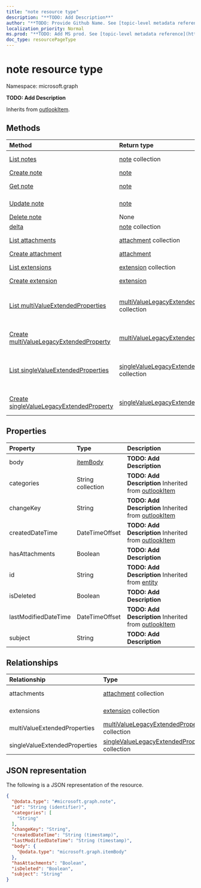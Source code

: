 ```yaml
---
title: "note resource type"
description: "**TODO: Add Description**"
author: "**TODO: Provide Github Name. See [topic-level metadata reference](https://msgo.azurewebsites.net/add/document/guidelines/metadata.html#topic-level-metadata)**"
localization_priority: Normal
ms.prod: "**TODO: Add MS prod. See [topic-level metadata reference](https://msgo.azurewebsites.net/add/document/guidelines/metadata.html#topic-level-metadata)**"
doc_type: resourcePageType
---
```


# note resource type

Namespace: microsoft.graph



**TODO: Add Description**


Inherits from [outlookItem](../resources/outlookitem.md).

## Methods
|Method|Return type|Description|
|:---|:---|:---|
|[List notes](../api/note-list.md)|[note](../resources/note.md) collection|Get a list of the [note](../resources/note.md) objects and their properties.|
|[Create note](../api/note-create.md)|[note](../resources/note.md)|Create a new [note](../resources/note.md) object.|
|[Get note](../api/note-get.md)|[note](../resources/note.md)|Read the properties and relationships of a [note](../resources/note.md) object.|
|[Update note](../api/note-update.md)|[note](../resources/note.md)|Update the properties of a [note](../resources/note.md) object.|
|[Delete note](../api/note-delete.md)|None|Deletes a [note](../resources/note.md) object.|
|[delta](../api/note-delta.md)|[note](../resources/note.md) collection|**TODO: Add Description**|
|[List attachments](../api/note-list-attachments.md)|[attachment](../resources/attachment.md) collection|Get the attachment resources from the attachments navigation property.|
|[Create attachment](../api/note-post-attachments.md)|[attachment](../resources/attachment.md)|Create a new attachment object.|
|[List extensions](../api/note-list-extensions.md)|[extension](../resources/extension.md) collection|Get the extension resources from the extensions navigation property.|
|[Create extension](../api/note-post-extensions.md)|[extension](../resources/extension.md)|Create a new extension object.|
|[List multiValueExtendedProperties](../api/note-list-multivalueextendedproperties.md)|[multiValueLegacyExtendedProperty](../resources/multivaluelegacyextendedproperty.md) collection|Get the multiValueLegacyExtendedProperty resources from the multiValueExtendedProperties navigation property.|
|[Create multiValueLegacyExtendedProperty](../api/note-post-multivalueextendedproperties.md)|[multiValueLegacyExtendedProperty](../resources/multivaluelegacyextendedproperty.md)|Create a new multiValueLegacyExtendedProperty object.|
|[List singleValueExtendedProperties](../api/note-list-singlevalueextendedproperties.md)|[singleValueLegacyExtendedProperty](../resources/singlevaluelegacyextendedproperty.md) collection|Get the singleValueLegacyExtendedProperty resources from the singleValueExtendedProperties navigation property.|
|[Create singleValueLegacyExtendedProperty](../api/note-post-singlevalueextendedproperties.md)|[singleValueLegacyExtendedProperty](../resources/singlevaluelegacyextendedproperty.md)|Create a new singleValueLegacyExtendedProperty object.|

## Properties
|Property|Type|Description|
|:---|:---|:---|
|body|[itemBody](../resources/itembody.md)|**TODO: Add Description**|
|categories|String collection|**TODO: Add Description** Inherited from [outlookItem](../resources/outlookitem.md)|
|changeKey|String|**TODO: Add Description** Inherited from [outlookItem](../resources/outlookitem.md)|
|createdDateTime|DateTimeOffset|**TODO: Add Description** Inherited from [outlookItem](../resources/outlookitem.md)|
|hasAttachments|Boolean|**TODO: Add Description**|
|id|String|**TODO: Add Description** Inherited from [entity](../resources/entity.md)|
|isDeleted|Boolean|**TODO: Add Description**|
|lastModifiedDateTime|DateTimeOffset|**TODO: Add Description** Inherited from [outlookItem](../resources/outlookitem.md)|
|subject|String|**TODO: Add Description**|

## Relationships
|Relationship|Type|Description|
|:---|:---|:---|
|attachments|[attachment](../resources/attachment.md) collection|**TODO: Add Description**|
|extensions|[extension](../resources/extension.md) collection|**TODO: Add Description**|
|multiValueExtendedProperties|[multiValueLegacyExtendedProperty](../resources/multivaluelegacyextendedproperty.md) collection|**TODO: Add Description**|
|singleValueExtendedProperties|[singleValueLegacyExtendedProperty](../resources/singlevaluelegacyextendedproperty.md) collection|**TODO: Add Description**|

## JSON representation
The following is a JSON representation of the resource.
<!-- {
  "blockType": "resource",
  "keyProperty": "id",
  "@odata.type": "microsoft.graph.note",
  "baseType": "microsoft.graph.outlookItem",
  "openType": false
}
-->
``` json
{
  "@odata.type": "#microsoft.graph.note",
  "id": "String (identifier)",
  "categories": [
    "String"
  ],
  "changeKey": "String",
  "createdDateTime": "String (timestamp)",
  "lastModifiedDateTime": "String (timestamp)",
  "body": {
    "@odata.type": "microsoft.graph.itemBody"
  },
  "hasAttachments": "Boolean",
  "isDeleted": "Boolean",
  "subject": "String"
}
```

